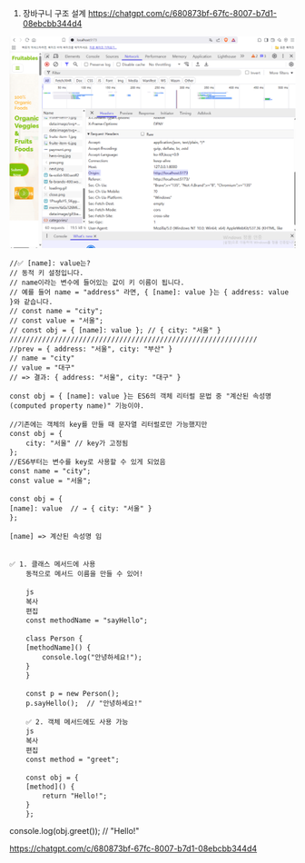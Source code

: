 1. 장바구니 구조 설계
https://chatgpt.com/c/680873bf-67fc-8007-b7d1-08ebcbb344d4

![alt text](image.png)

    //✅ [name]: value는?
    // 동적 키 설정입니다.
    // name이라는 변수에 들어있는 값이 키 이름이 됩니다.
    // 예를 들어 name = "address" 라면, { [name]: value }는 { address: value }와 같습니다.
    // const name = "city";
    // const value = "서울";
    // const obj = { [name]: value }; // { city: "서울" }
    /////////////////////////////////////////////////////////////
    //prev = { address: "서울", city: "부산" }
    // name = "city"
    // value = "대구"
    // => 결과: { address: "서울", city: "대구" }

    const obj = { [name]: value }는 ES6의 객체 리터럴 문법 중 "계산된 속성명(computed property name)" 기능이야.

    //기존에는 객체의 key를 만들 때 문자열 리터럴로만 가능했지만
    const obj = {
        city: "서울" // key가 고정됨
    };
    //ES6부터는 변수를 key로 사용할 수 있게 되었음
    const name = "city";
    const value = "서울";
       
    const obj = {
    [name]: value  // → { city: "서울" }
    };

    [name] => 계산된 속성명 임


    ✅ 1. 클래스 메서드에 사용
        동적으로 메서드 이름을 만들 수 있어!

        js
        복사
        편집
        const methodName = "sayHello";

        class Person {
        [methodName]() {
            console.log("안녕하세요!");
        }
        }

        const p = new Person();
        p.sayHello();  // "안녕하세요!"

        ✅ 2. 객체 메서드에도 사용 가능
        js
        복사
        편집
        const method = "greet";

        const obj = {
        [method]() {
            return "Hello!";
        }
        };

console.log(obj.greet());  // "Hello!"

https://chatgpt.com/c/680873bf-67fc-8007-b7d1-08ebcbb344d4
